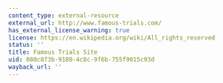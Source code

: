 ```yaml
---
content_type: external-resource
external_url: http://www.famous-trials.com/
has_external_license_warning: true
license: https://en.wikipedia.org/wiki/All_rights_reserved
status: ''
title: Famous Trials Site
uid: 080c873b-9188-4c8c-9f6b-755f9015c93d
wayback_url: ''
---
```

